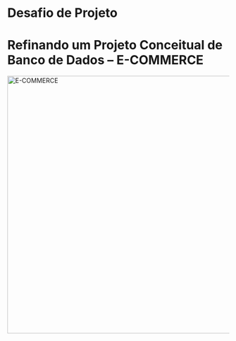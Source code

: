 # Desafio de Projeto

# Refinando um Projeto Conceitual de Banco de Dados – E-COMMERCE
<img width="1332" height="585" alt="E-COMMERCE" src="https://github.com/user-attachments/assets/e4488d2d-383d-4bf2-82cb-754f749244a3" />
